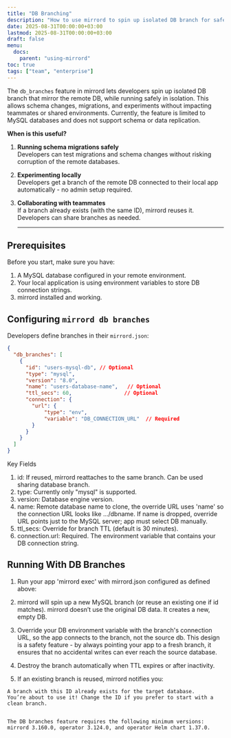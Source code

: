 ```yaml
---
title: "DB Branching"
description: "How to use mirrord to spin up isolated DB branch for safe development and testing DB migrations"
date: 2025-08-31T00:00:00+03:00
lastmod: 2025-08-31T00:00:00+03:00
draft: false
menu:
  docs:
    parent: "using-mirrord"
toc: true
tags: ["team", "enterprise"]
---
```



The `db_branches` feature in mirrord lets developers spin up isolated DB branch that mirror the remote DB, while running safely in isolation. This allows schema changes, migrations, and experiments without impacting teammates or shared environments.
Currently, the feature is limited to MySQL databases and does not support schema or data replication.


**When is this useful?**

1. **Running schema migrations safely**  
   Developers can test migrations and schema changes without risking corruption of the remote databases.

2. **Experimenting locally**  
   Developers get a branch of the remote DB connected to their local app automatically - no admin setup required.

3. **Collaborating with teammates**  
   If a branch already exists (with the same ID), mirrord reuses it. Developers can share branches as needed.

   --- 

## Prerequisites

Before you start, make sure you have:  
1. A MySQL database configured in your remote environment.  
2. Your local application is using environment variables to store DB connection strings.  
3. mirrord installed and working.  


## Configuring `mirrord db branches`
Developers define branches in their `mirrord.json`:
```json
{
  "db_branches": [
    {
      "id": "users-mysql-db", // Optional
      "type": "mysql",
      "version": "8.0",
      "name": "users-database-name",   // Optional
      "ttl_secs": 60,                 // Optional
      "connection": {
        "url": { 
            "type": "env", 
            "variable": "DB_CONNECTION_URL"  // Required
        }
      }
    }
  ]
}
```
Key Fields
1. id: If reused, mirrord reattaches to the same branch. Can be used sharing database branch.
2. type: Currently only "mysql" is supported.
3. version: Database engine version.
4. name: Remote database name to clone, the override URL uses 'name' so the connection URL looks like .../dbname.
If name is dropped, override URL points just to the MySQL server; app must select DB manually.
5. ttl_secs: Override for branch TTL (default is 30 minutes).
6. connection.url: Required. The environment variable that contains your DB connection string.

## Running With DB Branches

1. Run your app 'mirrord exec' with mirrord.json configured as defined above:

2. mirrord will spin up a new MySQL branch (or reuse an existing one if id matches).
    mirrord doesn’t use the original DB data. It creates a new, empty DB.

3. Override your DB environment variable with the branch's connection URL, so the app connects to the branch, not the source db.
    This design is a safety feature - by always pointing your app to a fresh branch, it ensures that no accidental writes can ever reach the source database.

4. Destroy the branch automatically when TTL expires or after inactivity.

5. If an existing branch is reused, mirrord notifies you:
```
A branch with this ID already exists for the target database.
You’re about to use it! Change the ID if you prefer to start with a clean branch.


The DB branches feature requires the following minimum versions: mirrord 3.160.0, operator 3.124.0, and operator Helm chart 1.37.0.